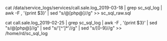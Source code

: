 cat /data/service_logs/services/call.sale.log_2019-03-18 | grep sc_sql_log | awk -F , '{print $3}' | sed "s/@\[php@\]//g" >> sc_sql_raw.sql


cat call.sale.log_2019-02-25 | grep sc_sql_log | awk -F , '{print $3}' | sed "s/@\[php@\]//g" | sed "s/'[^']*'//g"  |  sed "s/[0-9]//g" >> /home/rd/sc_sql_log